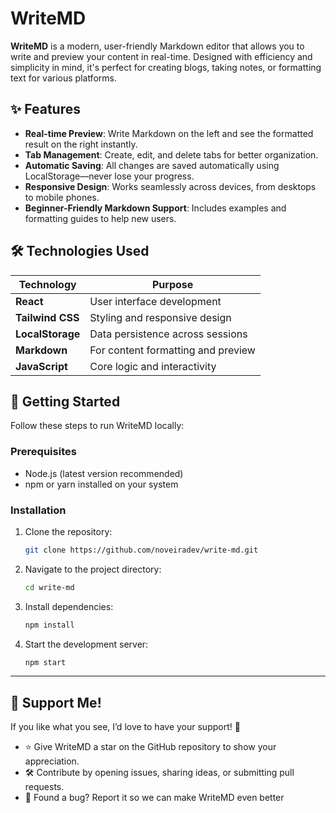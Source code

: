 # WriteMD

**WriteMD** is a modern, user-friendly Markdown editor that allows you to write and preview your content in real-time. Designed with efficiency and simplicity in mind, it's perfect for creating blogs, taking notes, or formatting text for various platforms.

## ✨ Features

- **Real-time Preview**: Write Markdown on the left and see the formatted result on the right instantly.
- **Tab Management**: Create, edit, and delete tabs for better organization.
- **Automatic Saving**: All changes are saved automatically using LocalStorage—never lose your progress.
- **Responsive Design**: Works seamlessly across devices, from desktops to mobile phones.
- **Beginner-Friendly Markdown Support**: Includes examples and formatting guides to help new users.

## 🛠️ Technologies Used

| Technology       | Purpose                                    |
|------------------|--------------------------------------------|
| **React**        | User interface development                |
| **Tailwind CSS** | Styling and responsive design             |
| **LocalStorage** | Data persistence across sessions          |
| **Markdown**     | For content formatting and preview        |
| **JavaScript**   | Core logic and interactivity              |

## 🚀 Getting Started

Follow these steps to run WriteMD locally:

### Prerequisites
- Node.js (latest version recommended)
- npm or yarn installed on your system

### Installation

1. Clone the repository:
   ```bash
   git clone https://github.com/noveiradev/write-md.git
2. Navigate to the project directory:
   ```bash
   cd write-md
3. Install dependencies:
   ```bash
   npm install
4. Start the development server:
   ```bash
   npm start
---

## 💜 Support Me!
If you like what you see, I’d love to have your support! 🚀

 - ⭐ Give WriteMD a star on the GitHub repository to show your appreciation.
- 🛠️ Contribute by opening issues, sharing ideas, or submitting pull requests.
- 🐛 Found a bug? Report it so we can make WriteMD even better
